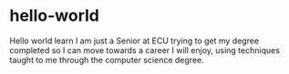 # hello-world
Hello world learn
I am just a Senior at ECU trying to get my degree completed so I can move towards a career I will enjoy, using techniques taught to me through the computer science degree.
